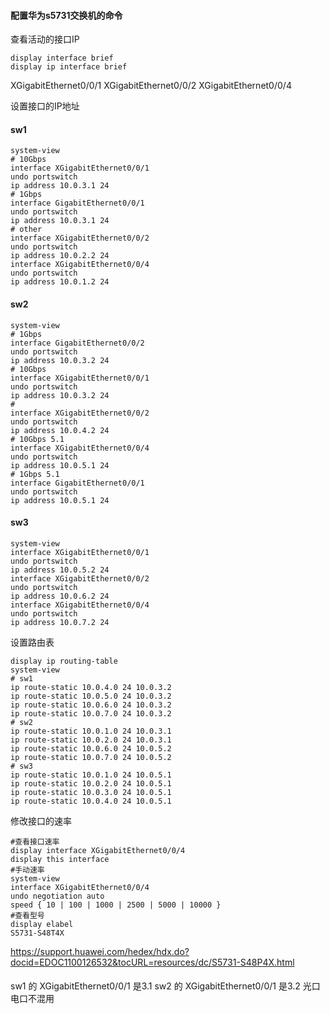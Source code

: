 #### 配置华为s5731交换机的命令
查看活动的接口IP
```
display interface brief
display ip interface brief
```
XGigabitEthernet0/0/1
XGigabitEthernet0/0/2
XGigabitEthernet0/0/4

设置接口的IP地址
#### sw1
```
system-view
# 10Gbps
interface XGigabitEthernet0/0/1
undo portswitch
ip address 10.0.3.1 24
# 1Gbps
interface GigabitEthernet0/0/1
undo portswitch
ip address 10.0.3.1 24
# other
interface XGigabitEthernet0/0/2
undo portswitch
ip address 10.0.2.2 24
interface XGigabitEthernet0/0/4
undo portswitch
ip address 10.0.1.2 24
```
#### sw2
```
system-view
# 1Gbps
interface GigabitEthernet0/0/2
undo portswitch
ip address 10.0.3.2 24
# 10Gbps
interface XGigabitEthernet0/0/1
undo portswitch
ip address 10.0.3.2 24
# 
interface XGigabitEthernet0/0/2
undo portswitch
ip address 10.0.4.2 24
# 10Gbps 5.1
interface XGigabitEthernet0/0/4
undo portswitch
ip address 10.0.5.1 24
# 1Gbps 5.1
interface GigabitEthernet0/0/1
undo portswitch
ip address 10.0.5.1 24
```
#### sw3
```
system-view
interface XGigabitEthernet0/0/1
undo portswitch
ip address 10.0.5.2 24
interface XGigabitEthernet0/0/2
undo portswitch
ip address 10.0.6.2 24
interface XGigabitEthernet0/0/4
undo portswitch
ip address 10.0.7.2 24
```
设置路由表
```
display ip routing-table
system-view
# sw1
ip route-static 10.0.4.0 24 10.0.3.2
ip route-static 10.0.5.0 24 10.0.3.2
ip route-static 10.0.6.0 24 10.0.3.2
ip route-static 10.0.7.0 24 10.0.3.2
# sw2
ip route-static 10.0.1.0 24 10.0.3.1
ip route-static 10.0.2.0 24 10.0.3.1
ip route-static 10.0.6.0 24 10.0.5.2
ip route-static 10.0.7.0 24 10.0.5.2
# sw3
ip route-static 10.0.1.0 24 10.0.5.1
ip route-static 10.0.2.0 24 10.0.5.1
ip route-static 10.0.3.0 24 10.0.5.1
ip route-static 10.0.4.0 24 10.0.5.1
```
修改接口的速率
```
#查看接口速率
display interface XGigabitEthernet0/0/4
display this interface
#手动速率
system-view
interface XGigabitEthernet0/0/4
undo negotiation auto
speed { 10 | 100 | 1000 | 2500 | 5000 | 10000 }
#查看型号
display elabel
S5731-S48T4X
```
https://support.huawei.com/hedex/hdx.do?docid=EDOC1100126532&tocURL=resources/dc/S5731-S48P4X.html
#### 
sw1 的 XGigabitEthernet0/0/1 是3.1
sw2 的 XGigabitEthernet0/0/1 是3.2
光口电口不混用
